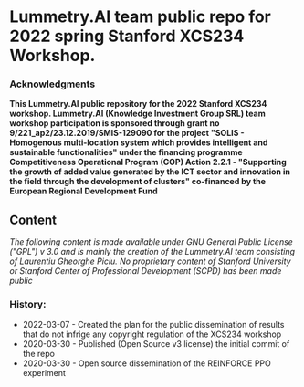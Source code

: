 # Lummetry.AI team public repo for 2022 spring Stanford XCS234 Workshop.

### Acknowledgments
**This Lummetry.AI public repository for the 2022 Stanford XCS234 workshop. Lummetry.AI (Knowledge Investment Group SRL) team workshop participation is sponsored through grant no 9/221_ap2/23.12.2019/SMIS-129090 for the project "SOLIS - Homogenous multi-location system which provides intelligent and sustainable functionalities" under the financing programme Competitiveness Operational Program (COP) Action 2.2.1 - "Supporting the growth of added value generated by the ICT sector and innovation in the field through the development of clusters" co-financed by the European Regional Development Fund**

## Content

_The following content is made available under GNU General Public License ("GPL") v 3.0 and is mainly the creation of the Lummetry.AI team consisting of Laurentiu Gheorghe Piciu. No proprietary content of Stanford University or Stanford Center of Professional Development (SCPD) has been made public_

### History:

 - 2022-03-07 - Created the plan for the public dissemination of results that do not infrige any copyright regulation of the XCS234 workshop
 - 2020-03-30 - Published (Open Source v3 license) the initial commit of the repo
 - 2020-03-30 - Open source dissemination of the REINFORCE PPO experiment

